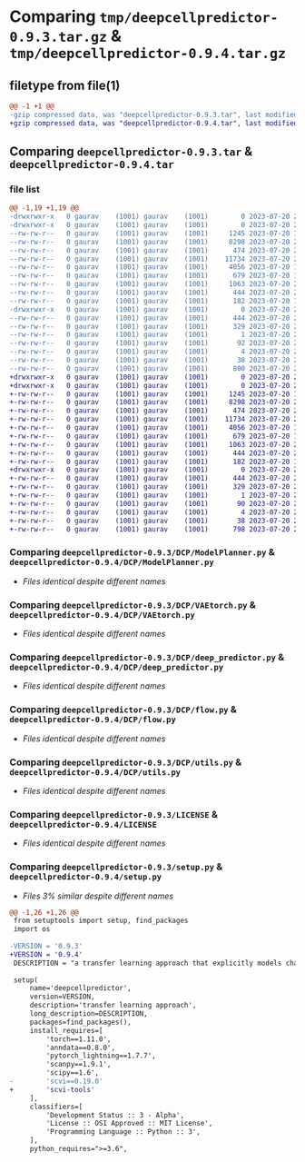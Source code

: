 # Comparing `tmp/deepcellpredictor-0.9.3.tar.gz` & `tmp/deepcellpredictor-0.9.4.tar.gz`

## filetype from file(1)

```diff
@@ -1 +1 @@
-gzip compressed data, was "deepcellpredictor-0.9.3.tar", last modified: Thu Jul 20 22:51:59 2023, max compression
+gzip compressed data, was "deepcellpredictor-0.9.4.tar", last modified: Thu Jul 20 22:53:59 2023, max compression
```

## Comparing `deepcellpredictor-0.9.3.tar` & `deepcellpredictor-0.9.4.tar`

### file list

```diff
@@ -1,19 +1,19 @@
-drwxrwxr-x   0 gaurav    (1001) gaurav    (1001)        0 2023-07-20 22:51:59.082783 deepcellpredictor-0.9.3/
-drwxrwxr-x   0 gaurav    (1001) gaurav    (1001)        0 2023-07-20 22:51:59.082783 deepcellpredictor-0.9.3/DCP/
--rw-rw-r--   0 gaurav    (1001) gaurav    (1001)     1245 2023-07-20 15:52:22.000000 deepcellpredictor-0.9.3/DCP/ModelPlanner.py
--rw-rw-r--   0 gaurav    (1001) gaurav    (1001)     8298 2023-07-20 22:39:47.000000 deepcellpredictor-0.9.3/DCP/VAEtorch.py
--rw-rw-r--   0 gaurav    (1001) gaurav    (1001)      474 2023-07-20 20:33:00.000000 deepcellpredictor-0.9.3/DCP/__init__.py
--rw-rw-r--   0 gaurav    (1001) gaurav    (1001)    11734 2023-07-20 22:35:17.000000 deepcellpredictor-0.9.3/DCP/deep_predictor.py
--rw-rw-r--   0 gaurav    (1001) gaurav    (1001)     4056 2023-07-20 15:52:22.000000 deepcellpredictor-0.9.3/DCP/flow.py
--rw-rw-r--   0 gaurav    (1001) gaurav    (1001)      679 2023-07-20 15:52:22.000000 deepcellpredictor-0.9.3/DCP/utils.py
--rw-rw-r--   0 gaurav    (1001) gaurav    (1001)     1063 2023-07-20 20:33:00.000000 deepcellpredictor-0.9.3/LICENSE
--rw-rw-r--   0 gaurav    (1001) gaurav    (1001)      444 2023-07-20 22:51:59.082783 deepcellpredictor-0.9.3/PKG-INFO
--rw-rw-r--   0 gaurav    (1001) gaurav    (1001)      182 2023-07-20 15:52:22.000000 deepcellpredictor-0.9.3/README.md
-drwxrwxr-x   0 gaurav    (1001) gaurav    (1001)        0 2023-07-20 22:51:59.082783 deepcellpredictor-0.9.3/deepcellpredictor.egg-info/
--rw-rw-r--   0 gaurav    (1001) gaurav    (1001)      444 2023-07-20 22:51:58.000000 deepcellpredictor-0.9.3/deepcellpredictor.egg-info/PKG-INFO
--rw-rw-r--   0 gaurav    (1001) gaurav    (1001)      329 2023-07-20 22:51:59.000000 deepcellpredictor-0.9.3/deepcellpredictor.egg-info/SOURCES.txt
--rw-rw-r--   0 gaurav    (1001) gaurav    (1001)        1 2023-07-20 22:51:58.000000 deepcellpredictor-0.9.3/deepcellpredictor.egg-info/dependency_links.txt
--rw-rw-r--   0 gaurav    (1001) gaurav    (1001)       92 2023-07-20 22:51:58.000000 deepcellpredictor-0.9.3/deepcellpredictor.egg-info/requires.txt
--rw-rw-r--   0 gaurav    (1001) gaurav    (1001)        4 2023-07-20 22:51:58.000000 deepcellpredictor-0.9.3/deepcellpredictor.egg-info/top_level.txt
--rw-rw-r--   0 gaurav    (1001) gaurav    (1001)       38 2023-07-20 22:51:59.082783 deepcellpredictor-0.9.3/setup.cfg
--rw-rw-r--   0 gaurav    (1001) gaurav    (1001)      800 2023-07-20 22:51:39.000000 deepcellpredictor-0.9.3/setup.py
+drwxrwxr-x   0 gaurav    (1001) gaurav    (1001)        0 2023-07-20 22:53:59.387201 deepcellpredictor-0.9.4/
+drwxrwxr-x   0 gaurav    (1001) gaurav    (1001)        0 2023-07-20 22:53:59.387201 deepcellpredictor-0.9.4/DCP/
+-rw-rw-r--   0 gaurav    (1001) gaurav    (1001)     1245 2023-07-20 15:52:22.000000 deepcellpredictor-0.9.4/DCP/ModelPlanner.py
+-rw-rw-r--   0 gaurav    (1001) gaurav    (1001)     8298 2023-07-20 22:39:47.000000 deepcellpredictor-0.9.4/DCP/VAEtorch.py
+-rw-rw-r--   0 gaurav    (1001) gaurav    (1001)      474 2023-07-20 20:33:00.000000 deepcellpredictor-0.9.4/DCP/__init__.py
+-rw-rw-r--   0 gaurav    (1001) gaurav    (1001)    11734 2023-07-20 22:35:17.000000 deepcellpredictor-0.9.4/DCP/deep_predictor.py
+-rw-rw-r--   0 gaurav    (1001) gaurav    (1001)     4056 2023-07-20 15:52:22.000000 deepcellpredictor-0.9.4/DCP/flow.py
+-rw-rw-r--   0 gaurav    (1001) gaurav    (1001)      679 2023-07-20 15:52:22.000000 deepcellpredictor-0.9.4/DCP/utils.py
+-rw-rw-r--   0 gaurav    (1001) gaurav    (1001)     1063 2023-07-20 20:33:00.000000 deepcellpredictor-0.9.4/LICENSE
+-rw-rw-r--   0 gaurav    (1001) gaurav    (1001)      444 2023-07-20 22:53:59.387201 deepcellpredictor-0.9.4/PKG-INFO
+-rw-rw-r--   0 gaurav    (1001) gaurav    (1001)      182 2023-07-20 15:52:22.000000 deepcellpredictor-0.9.4/README.md
+drwxrwxr-x   0 gaurav    (1001) gaurav    (1001)        0 2023-07-20 22:53:59.387201 deepcellpredictor-0.9.4/deepcellpredictor.egg-info/
+-rw-rw-r--   0 gaurav    (1001) gaurav    (1001)      444 2023-07-20 22:53:58.000000 deepcellpredictor-0.9.4/deepcellpredictor.egg-info/PKG-INFO
+-rw-rw-r--   0 gaurav    (1001) gaurav    (1001)      329 2023-07-20 22:53:59.000000 deepcellpredictor-0.9.4/deepcellpredictor.egg-info/SOURCES.txt
+-rw-rw-r--   0 gaurav    (1001) gaurav    (1001)        1 2023-07-20 22:53:58.000000 deepcellpredictor-0.9.4/deepcellpredictor.egg-info/dependency_links.txt
+-rw-rw-r--   0 gaurav    (1001) gaurav    (1001)       90 2023-07-20 22:53:59.000000 deepcellpredictor-0.9.4/deepcellpredictor.egg-info/requires.txt
+-rw-rw-r--   0 gaurav    (1001) gaurav    (1001)        4 2023-07-20 22:53:59.000000 deepcellpredictor-0.9.4/deepcellpredictor.egg-info/top_level.txt
+-rw-rw-r--   0 gaurav    (1001) gaurav    (1001)       38 2023-07-20 22:53:59.387201 deepcellpredictor-0.9.4/setup.cfg
+-rw-rw-r--   0 gaurav    (1001) gaurav    (1001)      798 2023-07-20 22:53:41.000000 deepcellpredictor-0.9.4/setup.py
```

### Comparing `deepcellpredictor-0.9.3/DCP/ModelPlanner.py` & `deepcellpredictor-0.9.4/DCP/ModelPlanner.py`

 * *Files identical despite different names*

### Comparing `deepcellpredictor-0.9.3/DCP/VAEtorch.py` & `deepcellpredictor-0.9.4/DCP/VAEtorch.py`

 * *Files identical despite different names*

### Comparing `deepcellpredictor-0.9.3/DCP/deep_predictor.py` & `deepcellpredictor-0.9.4/DCP/deep_predictor.py`

 * *Files identical despite different names*

### Comparing `deepcellpredictor-0.9.3/DCP/flow.py` & `deepcellpredictor-0.9.4/DCP/flow.py`

 * *Files identical despite different names*

### Comparing `deepcellpredictor-0.9.3/DCP/utils.py` & `deepcellpredictor-0.9.4/DCP/utils.py`

 * *Files identical despite different names*

### Comparing `deepcellpredictor-0.9.3/LICENSE` & `deepcellpredictor-0.9.4/LICENSE`

 * *Files identical despite different names*

### Comparing `deepcellpredictor-0.9.3/setup.py` & `deepcellpredictor-0.9.4/setup.py`

 * *Files 3% similar despite different names*

```diff
@@ -1,26 +1,26 @@
 from setuptools import setup, find_packages
 import os
 
-VERSION = '0.9.3'
+VERSION = '0.9.4'
 DESCRIPTION = "a transfer learning approach that explicitly models changes in transcriptional variance using a combination of variational autoencoders and normalizing flows"
 
 setup(
     name='deepcellpredictor',
     version=VERSION,
     description='transfer learning approach',
     long_description=DESCRIPTION,
     packages=find_packages(),
     install_requires=[
         'torch==1.11.0',
         'anndata==0.8.0',
         'pytorch_lightning==1.7.7',
         'scanpy==1.9.1',
         'scipy==1.6',
-        'scvi==0.19.0'
+        'scvi-tools'
     ],
     classifiers=[
         'Development Status :: 3 - Alpha',
         'License :: OSI Approved :: MIT License',
         'Programming Language :: Python :: 3',
     ],
     python_requires=">=3.6",
```

